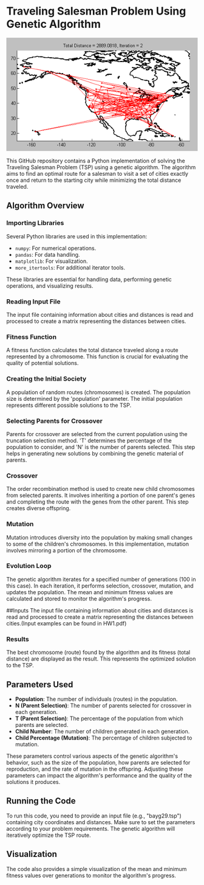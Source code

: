 # Traveling Salesman Problem Using Genetic Algorithm

![tsp gif](genetic-tsp.gif)

This GitHub repository contains a Python implementation of solving the Traveling Salesman Problem (TSP) using a genetic algorithm. The algorithm aims to find an optimal route for a salesman to visit a set of cities exactly once and return to the starting city while minimizing the total distance traveled.

## Algorithm Overview

### Importing Libraries

Several Python libraries are used in this implementation:

- `numpy`: For numerical operations.
- `pandas`: For data handling.
- `matplotlib`: For visualization.
- `more_itertools`: For additional iterator tools.

These libraries are essential for handling data, performing genetic operations, and visualizing results.

### Reading Input File

The input file containing information about cities and distances is read and processed to create a matrix representing the distances between cities.

### Fitness Function

A fitness function calculates the total distance traveled along a route represented by a chromosome. This function is crucial for evaluating the quality of potential solutions.

### Creating the Initial Society

A population of random routes (chromosomes) is created. The population size is determined by the 'population' parameter. The initial population represents different possible solutions to the TSP.

### Selecting Parents for Crossover

Parents for crossover are selected from the current population using the truncation selection method. 'T' determines the percentage of the population to consider, and 'N' is the number of parents selected. This step helps in generating new solutions by combining the genetic material of parents.

### Crossover

The order recombination method is used to create new child chromosomes from selected parents. It involves inheriting a portion of one parent's genes and completing the route with the genes from the other parent. This step creates diverse offspring.

### Mutation

Mutation introduces diversity into the population by making small changes to some of the children's chromosomes. In this implementation, mutation involves mirroring a portion of the chromosome.

### Evolution Loop

The genetic algorithm iterates for a specified number of generations (100 in this case). In each iteration, it performs selection, crossover, mutation, and updates the population. The mean and minimum fitness values are calculated and stored to monitor the algorithm's progress.

##Inputs
The input file containing information about cities and distances is read and processed to create a matrix representing the distances between cities.(Input examples can be found in HW1.pdf)

### Results

The best chromosome (route) found by the algorithm and its fitness (total distance) are displayed as the result. This represents the optimized solution to the TSP.

## Parameters Used

- **Population**: The number of individuals (routes) in the population.
- **N (Parent Selection)**: The number of parents selected for crossover in each generation.
- **T (Parent Selection)**: The percentage of the population from which parents are selected.
- **Child Number**: The number of children generated in each generation.
- **Child Percentage (Mutation)**: The percentage of children subjected to mutation.

These parameters control various aspects of the genetic algorithm's behavior, such as the size of the population, how parents are selected for reproduction, and the rate of mutation in the offspring. Adjusting these parameters can impact the algorithm's performance and the quality of the solutions it produces.

## Running the Code

To run this code, you need to provide an input file (e.g., "bayg29.tsp") containing city coordinates and distances. Make sure to set the parameters according to your problem requirements. The genetic algorithm will iteratively optimize the TSP route.

## Visualization

The code also provides a simple visualization of the mean and minimum fitness values over generations to monitor the algorithm's progress.

